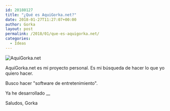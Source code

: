 ```yaml
---
id: 20180127
title: "¿Qué es AquiGorka.net?"
date: 2018-01-27T11:27:07+00:00
author: Gorka
layout: post
permalink: /2018/01/que-es-aquigorka.net/
categories:
  - Ideas
---
```

<img style="margin: auto;" src="/public/img/2018/01/aquigorka.net.jpg" alt="AquiGorka.net" />

AquiGorka.net es mi proyecto personal. Es mi búsqueda de hacer lo que yo quiero hacer.

Busco hacer "software de entretenimiento".

Ya he desarrollado __

Saludos,
Gorka
